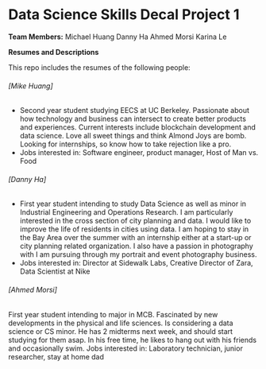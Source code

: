 # Data Science Skills Decal Project 1

**Team Members:**
Michael Huang
Danny Ha
Ahmed Morsi
Karina Le

**Resumes and Descriptions**  

This repo includes the resumes of the following people:



###### [Mike Huang]
* Second year student studying EECS at UC Berkeley. Passionate about how technology and business can intersect to create better products and experiences. Current interests include blockchain development and data science. Love all sweet things and think Almond Joys are bomb. Looking for internships, so know how to take rejection like a pro.
* Jobs interested in: Software engineer, product manager, Host of Man vs. Food

###### [Danny Ha]
* First year student intending to study Data Science as well as minor in Industrial Engineering and Operations Research. I am particularly interested in the cross section of city planning and data. I would like to improve the life of residents in cities using data. I am hoping to stay in the Bay Area over the summer with an internship either at a start-up or city planning related organization. I also have a passion in photography with I am pursuing through my portrait and event photography business.
* Jobs interested in: Director at Sidewalk Labs, Creative Director of Zara, Data Scientist at Nike
###### [Ahmed Morsi]
First year student intending to major in MCB. Fascinated by new developments in the physical and life sciences. Is considering a data science or CS minor. He has 2 midterms next week, and should start studying for them asap. In his free time, he likes to hang out with his friends and occasionally swim.
Jobs interested in: Laboratory technician, junior researcher, stay at home dad

